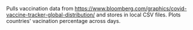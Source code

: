 Pulls vaccination data from https://www.bloomberg.com/graphics/covid-vaccine-tracker-global-distribution/ 
and stores in local CSV files. Plots countries' vacination percentage across days.
